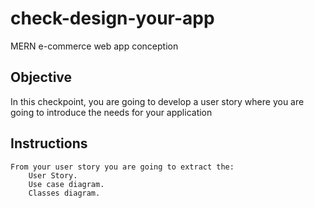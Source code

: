 # check-design-your-app
MERN e-commerce web app conception

Objective
------------------------------
In this checkpoint, you are going to develop a user story where you are going to introduce the needs for your application

Instructions
--------------------

    From your user story you are going to extract the:
        User Story.
        Use case diagram.
        Classes diagram.
